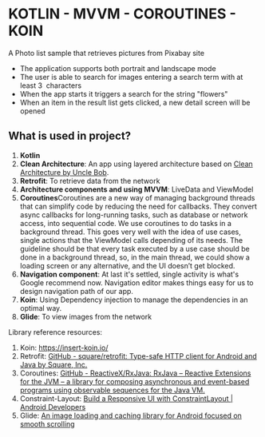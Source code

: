 # KOTLIN - MVVM - COROUTINES - KOIN 
A Photo list sample that retrieves pictures from Pixabay site
 
<ul>
<li>The application supports both portrait and landscape mode </li>
<li>The user is able to search for images entering a search term with at least 3  characters </li>
<li>When the app starts it triggers a search for the string "flowers"</li>
<li>When an item in the result list gets clicked, a new detail screen will be opened</li>

</ul>

<h2>What is used in project? </h2>
<ol>
 <li><strong>Kotlin</strong></li>
<li><strong>Clean Architecture</strong>: An app using layered architecture based on <a href="http://blog.cleancoder.com/uncle-bob/2012/08/13/the-clean-architecture.html" rel="nofollow">Clean Architecture by Uncle Bob</a>.</li>
<li><strong>Retrofit</strong>: To retrieve data from the network</li>
<li><strong>Architecture components and using MVVM</strong>: LiveData and ViewModel</li>
<li><strong>Coroutines</strong>Coroutines are a new way of managing background threads that can simplify code by reducing the need for callbacks. They convert async callbacks for long-running tasks, such as database or network access, into sequential code. We use coroutines to do tasks in a background thread. This goes very well with the idea of use cases, single actions that the ViewModel calls depending of its needs. The guideline should be that every task executed by a use case should be done in a background thread, so, in the main thread, we could show a loading screen or any alternative, and the UI doesn’t get blocked.</li>
<li><strong>Navigation component</strong>: At last it's settled, single activity is what's Google recommend now. Navigation editor makes things easy for us to design navigation path of our app.</li>
<li><strong>Koin</strong>: Using Dependency injection to manage the dependencies in an optimal way.</li>
<li><strong>Glide</strong>: To view images from the network </li>
</ol>

Library reference resources:
<ol>
<li>Koin: <a href="https://github.com/google/dagger">https://insert-koin.io/</a></li>
<li>Retrofit: <a href="https://github.com/square/retrofit">GitHub - square/retrofit: Type-safe HTTP client for Android and Java by Square, Inc.</a></li>
<li>Coroutines: <a href="https://github.com/ReactiveX/RxJava">GitHub - ReactiveX/RxJava: RxJava – Reactive Extensions for the JVM – a library for composing asynchronous and event-based programs using observable sequences for the Java VM.</a></li>
<li>Constraint-Layout: <a href="https://developer.android.com/training/constraint-layout/index.html" rel="nofollow">Build a Responsive UI with ConstraintLayout | Android Developers</a></li>
<li>Glide: <a href="https://github.com/bumptech/glide" rel="nofollow">An image loading and caching library for Android focused on smooth scrolling </a></li>
</ol>

